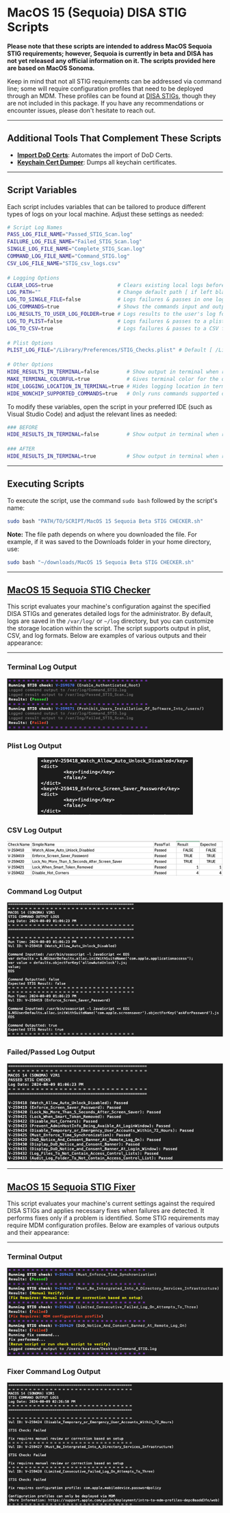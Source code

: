 # MacOS 15 (Sequoia) DISA STIG Scripts
**Please note that these scripts are intended to address MacOS Sequoia STIG requirements; however, Sequoia is currently in beta and DISA has not yet released any official information on it. The scripts provided here are based on MacOS Sonoma.**

Keep in mind that not all STIG requirements can be addressed via command line; some will require configuration profiles that need to be deployed through an MDM. These profiles can be found at [DISA STIGs](https://public.cyber.mil/stigs/), though they are not included in this package. If you have any recommendations or encounter issues, please don't hesitate to reach out.

---

## Additional Tools That Complement These Scripts

- **[Import DoD Certs](https://github.com/cocopuff2u/MacOS_GOV_Scripts/tree/4508b51c47fba36636e022967e2ca8f5bc353458/Keychain%20%26%20Certificates%20Scripts)**: Automates the import of DoD Certs.
- **[Keychain Cert Dumper](https://github.com/cocopuff2u/MacOS_GOV_Scripts/tree/4508b51c47fba36636e022967e2ca8f5bc353458/Keychain%20%26%20Certificates%20Scripts)**: Dumps all keychain certificates.

---

## Script Variables

Each script includes variables that can be tailored to produce different types of logs on your local machine. Adjust these settings as needed:

```bash
# Script Log Names
PASS_LOG_FILE_NAME="Passed_STIG_Scan.log"
FAILURE_LOG_FILE_NAME="Failed_STIG_Scan.log"
SINGLE_LOG_FILE_NAME="Complete_STIG_Scan.log"
COMMAND_LOG_FILE_NAME="Command_STIG.log"
CSV_LOG_FILE_NAME="STIG_csv_logs.csv"

# Logging Options
CLEAR_LOGS=true                     # Clears existing local logs before running [ true (default) | false ]
LOG_PATH=""                         # Change default path [ if left blank, the default path is /var/log/ ]
LOG_TO_SINGLE_FILE=false            # Logs failures & passes in one log file [ true | false (default) ]
LOG_COMMANDS=true                   # Shows the commands input and output in a log file, *PERFECT FOR FILLING OUT STIG CHECKS* [ true (default) | false ]
LOG_RESULTS_TO_USER_LOG_FOLDER=true # Logs results to the user's log folder [ true (default) | false ]
LOG_TO_PLIST=false                  # Logs failures & passes to a plist file [ true  | false (default) ]
LOG_TO_CSV=true                     # Logs failures & passes to a CSV file [ true  | false (default) ]

# Plist Options
PLIST_LOG_FILE="/Library/Preferences/STIG_Checks.plist" # Default [ /Library/Preferences/STIG_Checks.plist ]

# Other Options
HIDE_RESULTS_IN_TERMINAL=false         # Show output in terminal when running script locally [ true | false (default) ]
MAKE_TERMINAL_COLORFUL=true            # Gives terminal color for the outputs * Requires HIDE_RESULTS_IN_TERMINAL=false * [ true (default) | false ]
HIDE_LOGGING_LOCATION_IN_TERMINAL=true # Hides logging location in terminal when running script locally [ true (default) | false ]
HIDE_NONCHIP_SUPPORTED_COMMANDS=true   # Only runs commands supported on this hardware [ true (default) | false ]
```

To modify these variables, open the script in your preferred IDE (such as Visual Studio Code) and adjust the relevant lines as needed:

```bash
### BEFORE
HIDE_RESULTS_IN_TERMINAL=false         # Show output in terminal when running script locally [ true | false (default) ]

### AFTER
HIDE_RESULTS_IN_TERMINAL=true          # Show output in terminal when running script locally [ true | false (default) ]
```

---

## Executing Scripts

To execute the script, use the command `sudo bash` followed by the script's name:

```bash
sudo bash "PATH/TO/SCRIPT/MacOS 15 Sequoia Beta STIG CHECKER.sh"
```

**Note:** The file path depends on where you downloaded the file. For example, if it was saved to the Downloads folder in your home directory, use:

```bash
sudo bash "~/downloads/MacOS 15 Sequoia Beta STIG CHECKER.sh"
```

---

## [MacOS 15 Sequoia STIG Checker](https://github.com/cocopuff2u/MacOS_GOV_Scripts/blob/a2c0f162172935a523bbb7736e575634c8e41667/MacOS%20Sonoma%20STIG%20Tools/MacOS%2014%20Sonoma%20V2R1%20STIG%20CHECKER.sh)

This script evaluates your machine's configuration against the specified DISA STIGs and generates detailed logs for the administrator. By default, logs are saved in the `/var/log/` or `~/log` directory, but you can customize the storage location within the script. The script supports output in plist, CSV, and log formats. Below are examples of various outputs and their appearance:

---

### Terminal Log Output

<p align="center">
<img src="https://github.com/cocopuff2u/MacOS_GOV_Scripts/blob/1c4c60dd607640367ae24679899debc79d6157f7/MacOS%20Sonoma%20STIG%20Tools/images/Example_check_terminal_log.png" alt="Terminal Log Output">
</p>

### Plist Log Output

<p align="center">
<img src="https://github.com/cocopuff2u/MacOS_GOV_Scripts/blob/1c4c60dd607640367ae24679899debc79d6157f7/MacOS%20Sonoma%20STIG%20Tools/images/Example_plist_output.png" alt="Plist Log Output">
</p>

### CSV Log Output

<p align="center">
<img src="https://github.com/cocopuff2u/MacOS_GOV_Scripts/blob/1c4c60dd607640367ae24679899debc79d6157f7/MacOS%20Sonoma%20STIG%20Tools/images/Example_csv_output.png" alt="CSV Log Output">
</p>

### Command Log Output

<p align="center">
<img src="https://github.com/cocopuff2u/MacOS_GOV_Scripts/blob/1c4c60dd607640367ae24679899debc79d6157f7/MacOS%20Sonoma%20STIG%20Tools/images/Example_Command_output_log.png" alt="Command Log Output">
</p>

### Failed/Passed Log Output

<p align="center">
<img src="https://github.com/cocopuff2u/MacOS_GOV_Scripts/blob/1c4c60dd607640367ae24679899debc79d6157f7/MacOS%20Sonoma%20STIG%20Tools/images/Example_Passed_STIG_log.png" alt="Failed/Passed Log Output">
</p>

---

## [MacOS 15 Sequoia STIG Fixer](https://github.com/cocopuff2u/MacOS_GOV_Scripts/blob/a2c0f162172935a523bbb7736e575634c8e41667/MacOS%20Sonoma%20STIG%20Tools/MacOS%2014%20Sonoma%20V2R1%20STIG%20FIXER.sh)

This script evaluates your machine's current settings against the required DISA STIGs and applies necessary fixes when failures are detected. It performs fixes only if a problem is identified. Some STIG requirements may require MDM configuration profiles. Below are examples of various outputs and their appearance:

---

### Terminal Output

<p align="center">
<img src="https://github.com/cocopuff2u/MacOS_GOV_Scripts/blob/1c4c60dd607640367ae24679899debc79d6157f7/MacOS%20Sonoma%20STIG%20Tools/images/Example_terminal_fixer_log.png" alt="Terminal Output">
</p>

### Fixer Command Log Output

<p align="center">
<img src="https://github.com/cocopuff2u/MacOS_GOV_Scripts/blob/1c4c60dd607640367ae24679899debc79d6157f7/MacOS%20Sonoma%20STIG%20Tools/images/Example_Fixer_Command_output_log.png" alt="Fixer Command Log Output">
</p>
